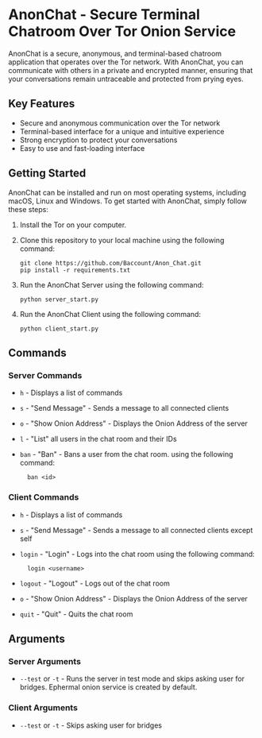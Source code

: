 # AnonChat - Secure Terminal Chatroom Over Tor Onion Service

AnonChat is a secure, anonymous, and terminal-based chatroom application that operates over the Tor network. With AnonChat, you can communicate with others in a private and encrypted manner, ensuring that your conversations remain untraceable and protected from prying eyes.

## Key Features

- Secure and anonymous communication over the Tor network
- Terminal-based interface for a unique and intuitive experience
- Strong encryption to protect your conversations
- Easy to use and fast-loading interface

## Getting Started

AnonChat can be installed and run on most operating systems, including macOS, Linux and Windows. To get started with AnonChat, simply follow these steps:

1.  Install the Tor on your computer.
2.  Clone this repository to your local machine using the following command:

        git clone https://github.com/Baccount/Anon_Chat.git
        pip install -r requirements.txt

3.  Run the AnonChat Server using the following command:

        python server_start.py

4.  Run the AnonChat Client using the following command:

        python client_start.py

## Commands

### Server Commands

- `h` - Displays a list of commands
- `s` - "Send Message" - Sends a message to all connected clients
- `o` - "Show Onion Address" - Displays the Onion Address of the server
- `l` - "List" all users in the chat room and their IDs
- `ban` - "Ban" - Bans a user from the chat room. using the following command:

        ban <id>

### Client Commands

- `h` - Displays a list of commands
- `s` - "Send Message" - Sends a message to all connected clients except self
- `login` - "Login" - Logs into the chat room using the following command:

        login <username>

- `logout` - "Logout" - Logs out of the chat room
- `o` - "Show Onion Address" - Displays the Onion Address of the server
- `quit` - "Quit" - Quits the chat room

## Arguments

### Server Arguments

- `--test` or `-t` - Runs the server in test mode and skips asking user for bridges. Ephermal onion service is created by default.

### Client Arguments

- `--test` or `-t` - Skips asking user for bridges
